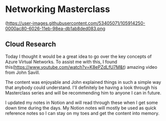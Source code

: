 <!-- This is a template you can use for quick progress days. It removes a lot of the steps we encourage you to share in the longer template 000-DAY-ARTICLE-LONG-TEMPLATE.MD-->

# Networking Masterclass

(https://user-images.githubusercontent.com/53405071/105914250-0000ac80-6026-11eb-98ea-db1ab8ded083.png

## Cloud Research

Today I thought it would be a great idea to go over the key concepts of Azure Virtual Networks. To assist me with this, I found this(https://www.youtube.com/watch?v=K8ePZdLfU7M&t) amazing video from John Savill. 

The content was enjoyable and John explained things in such a simple way that anybody could understand. I'll definitely be having a look through his Masterclass series and will be recommending him to anyone I can in future.

I updated my notes in Notion and will read through these when I get some down time during the days. My Notion notes will mostly be used as quick reference notes so I can stay on my toes and get the content into memory. 
